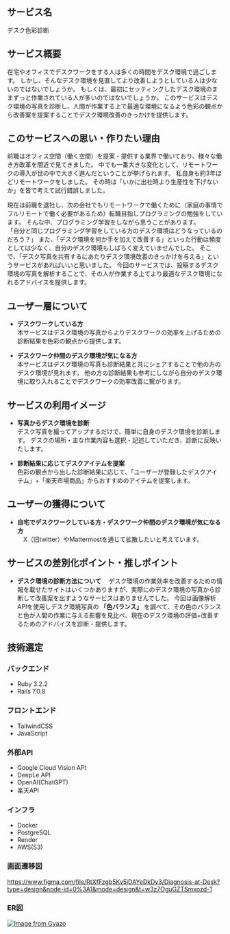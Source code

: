 ## サービス名
デスク色彩診断

## サービス概要
在宅やオフィスでデスクワークをする人は多くの時間をデスク環境で過ごします。
しかし、そんなデスク環境を見直してより改善しようとしている人は少ないのではないでしょうか。
もしくは、最初にセッティングしたデスク環境のままずっと作業されている人が多いのではないでしょうか。
このサービスはデスク環境の写真を診断し、人間が作業する上で最適な環境になるよう色彩の観点から改善案を提案することでデスク環境改善のきっかけを提供します。

## このサービスへの思い・作りたい理由
前職はオフィス空間（働く空間）を提案・提供する業界で働いており、様々な働き方改革を間近で見てきました。
中でも一番大きな変化として、リモートワークの導入が世の中で大きく進んだということが挙げられます。
私自身も約3年ほどリモートワークをしました。
その時は「いかに出社時より生産性を下げないか」を皆で考えて試行錯誤しました。

現在は前職を退社し、次の会社でもリモートワークで働くために（家庭の事情でフルリモートで働く必要があるため）転職目指しプログラミングの勉強をしています。
そんな中、プログラミング学習をしながら思うことがあります。  
「自分と同じプログラミング学習をしている方のデスク環境はどうなっているのだろう？」
また、「デスク環境を何か手を加えて改善する」といった行動は頻度としては少なく、自分のデスク環境もしばらく変えていませんでした。
そこで、「デスク写真を共有するにあたりデスク環境改善のきっかけを与える」というサービスがあればいいと思いました。
今回のサービスでは、投稿するデスク環境の写真を解析することで、その人が作業する上てより最適なデスク環境になれるアドバイスを提供します。

## ユーザー層について
- **デスクワークしている方**  
本サービスはデスク環境の写真からよりデスクワークの効率を上げるための診断結果を色彩の観点から提供します。

- **デスクワーク仲間のデスク環境が気になる方**  
本サービスはデスク環境の写真も診断結果と共にシェアすることで他の方のデスク環境が見れます。
他の方の診断結果も参考にしながら自分のデスク環境に取り入れることでデスクワークの効率改善に繋がります。

## サービスの利用イメージ
- **写真からデスク環境を診断**    
デスク写真を撮ってアップするだけで、簡単に自身のデスク環境を診断します。
デスクの場所・主な作業内容も選択・記述していただき、診断に反映いたします。

- **診断結果に応じてデスクアイテムを提案**    
色彩の観点から出した診断結果に応じて、「ユーザーが登録したデスクアイテム」+「楽天市場商品」からおすすめのアイテムを提案します。

## ユーザーの獲得について
- **自宅でデスクワークしている方・デスクワーク仲間のデスク環境が気になる方**  
　X（旧twitter）やMattermostを通じて拡散したいと考えています。

## サービスの差別化ポイント・推しポイント
- **デスク環境の診断方法について**
　デスク環境の作業効率を改善するための情報を載せたサイトはいくつかありますが、実際にのデスク環境の写真から診断して改善案を出すようなサービスはありませんでした。
今回は画像解析APIを使用しデスク環境写真の **「色バランス」** を調べて、その色のバランスと色が人間の作業に与える影響を見比べ、現在のデスク環境の評価+改善するためのアドバイスを診断・提供します。

## 技術選定
### バックエンド
- Ruby 3.2.2
- Rails 7.0.8

### フロントエンド
- TailwindCSS
- JavaScript

### 外部API
- Google Cloud Vision API
- DeepLe API
- OpenAI(ChatGPT)
- 楽天API

### インフラ
- Docker
- PostgreSQL
- Render
- AWS(S3)

### 画面遷移図
https://www.figma.com/file/RtXfFzgb5Kv5jDAYeDkDv3/Diagnosis-at-Desk?type=design&node-id=0%3A1&mode=design&t=w3z7OguGZTSmxozd-1

### ER図 
[![Image from Gyazo](https://i.gyazo.com/859d89956c3c007237284a3b0ff34c52.png)](https://gyazo.com/859d89956c3c007237284a3b0ff34c52)